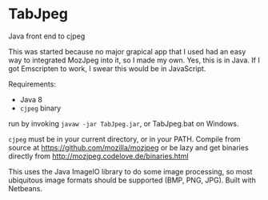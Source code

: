 # TabJpeg
Java front end to cjpeg

This was started because no major grapical app that I used had an easy way to integrated MozJpeg into it, so I made my own. Yes, this is in Java. If I got Emscripten to work, I swear this would be in JavaScript.

Requirements:
* Java 8
* ```cjpeg``` binary

run by invoking ```javaw -jar TabJpeg.jar```, or TabJpeg.bat on Windows.

```cjpeg``` must be in your current directory, or in your PATH. Compile from source at https://github.com/mozilla/mozjpeg or be lazy and get binaries directly from http://mozjpeg.codelove.de/binaries.html

This uses the Java ImageIO library to do some image processing, so most ubiquitous image formats should be supported (BMP, PNG, JPG). Built with Netbeans.

